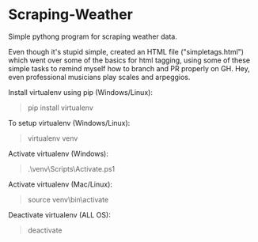 # Scraping-Weather

Simple pythong program for scraping weather data.

Even though it's stupid simple, created an HTML file ("simpletags.html") which went over some of the basics for html tagging, using some of these simple tasks to remind myself how to branch and PR properly on GH. Hey, even professional musicians play scales and arpeggios.

Install virtualenv using pip (Windows/Linux):

> pip install virtualenv

To setup virtualenv (Windows/Linux):

> virtualenv venv

Activate virtualenv (Windows):

> .\venv\Scripts\Activate.ps1

Activate virtualenv (Mac/Linux):

> source venv\bin\activate

Deactivate virtualenv (ALL OS):

> deactivate